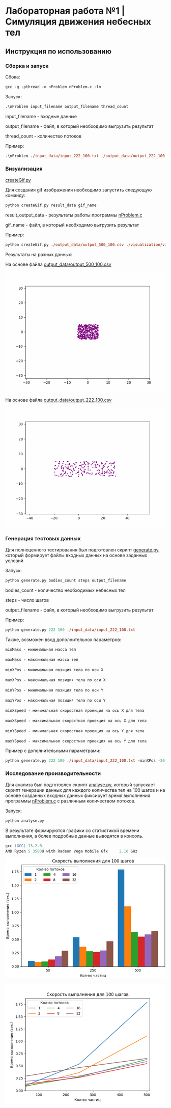 # Лабораторная работа №1 | Симуляция движения небесных тел

## Инструкция по использованию

### Сборка и запуск
Сбока:
```ps
gcc -g -pthread -o nProblem nProblem.c -lm
```
Запуск:
```ps
.\nProblem input_filename output_filename thread_count
```
input_filename - входные данные

output_filename - файл, в который необходимо выгрузить результат

thread_count - количество потоков

Пример:

```ps
.\nProblem ./input_data/input_222_100.txt ./output_data/output_222_100.csv 3
```
### Визуализация
[createGif.py](createGif.py)

Для создания gif изображения необходимо запустить следующую команду:
```ps
python createGif.py result_data gif_name
```
result_output_data - результаты работы программы [nProblem.c](nProblem.c)

gif_name - файл, в который необходимо выгрузить результат

Пример:

```ps
python createGif.py ./output_data/output_500_100.csv ./visualization/visual.gif
```
Результаты на разных данных:

На основе файла [output_data/output_500_100.csv](output_500_100.csv)

![](visualization/visual.gif)

На основе файла [output_data/output_222_100.csv](output_222_100.csv)

![](visualization/visual_222_100.gif)

### Генерация тестовых данных
Для полноценного тестирования был подготовлен скрипт [generate.py](generate.py), который формирует файлы входных данных на основе заданных условий

Запуск:
```ps
python generate.py bodies_count steps output_filename
```
bodies_count - количество необходимых небесных тел

steps - число шагов

output_filename - файл, в который необходимо выгрузить результат

Пример:
```ps
python generate.py 222 100 ./input_data/input_222_100.txt
```
Также, возможен ввод дополнительнох параметров:
```
minMass - минимальная масса тел

maxMass - максимальная масса тел

minXPos - минимальная позиция тела по оси Х

maxXPos - максимальная позиция тела по оси Х

minYPos - минимальная позиция тела по оси Y

maxYPos - максимальная позиция тела по оси Y

minXSpeed - минимальная скоростная проекция на ось X для тела

maxXSpeed - максимальная скоростная проекция на ось X для тела

minYSpeed - минимальная скоростная проекция на ось Y для тела

maxYSpeed - максимальная скоростная проекция на ось Y для тела
```

Пример с дополнительными параметрами:
```ps
python generate.py 222 100 ./input_data/input_222_100.txt -minXPos -20 -maxXPos 30
```
### Исследование производительности
Для анализа был подготовлен скрипт [analyse.py](analyse.py), который запускает скрипт генерации данных для каждого количества тел на 100 шагов и на основе созданных входных данных фиксирует время выполнения программы [nProblem.c](nProblem.c) с различным количеством потоков.

Запуск:
```ps
python analyse.py
```
В результате формируются графики со статистикой времени выполнения, а более подробные данные выводятся в консоль.
```ps
gcc (GCC) 13.2.0
AMD Ryzen 5 3500U with Radeon Vega Mobile Gfx     2.10 GHz
```
![](statistic/figure.png)

![](statistic/figure2.png)
